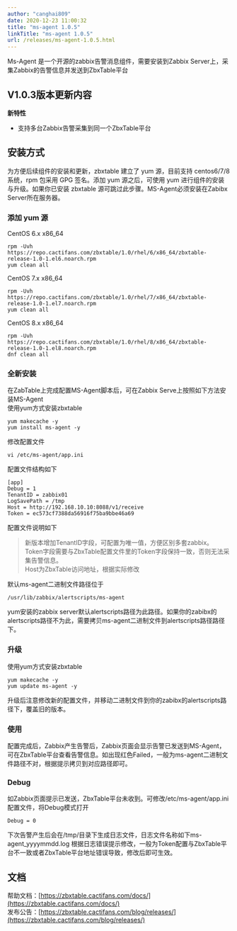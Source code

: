 ```yaml
---
author: "canghai809"
date: 2020-12-23 11:00:32
title: "ms-agent 1.0.5"
linkTitle: "ms-agent 1.0.5"
url: /releases/ms-agent-1.0.5.html
---
```

Ms-Agent 是一个开源的zabbix告警消息组件，需要安装到Zabbix Server上，采集Zabbix的告警信息并发送到ZbxTable平台

## V1.0.3版本更新内容
**新特性**

- 支持多台Zabbix告警采集到同一个ZbxTable平台

## 安装方式

为方便后续组件的安装和更新，zbxtable 建立了 yum 源，目前支持 centos6/7/8 系统，rpm 包采用 GPG 签名。添加 yum 源之后，可使用 yum 进行组件的安装与升级。如果你已安装 zbxtable 源可跳过此步骤。MS-Agent必须安装在Zabibx Server所在服务器。

### 添加 yum 源

CentOS 6.x x86_64

```
rpm -Uvh https://repo.cactifans.com/zbxtable/1.0/rhel/6/x86_64/zbxtable-release-1.0-1.el6.noarch.rpm
yum clean all
```

CentOS 7.x x86_64

```
rpm -Uvh https://repo.cactifans.com/zbxtable/1.0/rhel/7/x86_64/zbxtable-release-1.0-1.el7.noarch.rpm
yum clean all
```

CentOS 8.x x86_64

```
rpm -Uvh https://repo.cactifans.com/zbxtable/1.0/rhel/8/x86_64/zbxtable-release-1.0-1.el8.noarch.rpm
dnf clean all
```
### 全新安装
在ZabTable上完成配置MS-Agent脚本后，可在Zabbix Serve上按照如下方法安装MS-Agent  
使用yum方式安装zbxtable
```
yum makecache -y
yum install ms-agent -y
```
修改配置文件
```
vi /etc/ms-agent/app.ini
```
配置文件结构如下
```
[app]
Debug = 1
TenantID = zabbix01
LogSavePath = /tmp
Host = http://192.168.10.10:8088/v1/receive
Token = ec573cf7388da56916f75ba9bbe46a69
```
配置文件说明如下
>新版本增加TenantID字段，可配置为唯一值，方便区别多套zabbix。   
>Token字段需要与ZbxTable配置文件里的Token字段保持一致，否则无法采集告警信息。   
>Host为ZbxTable访问地址，根据实际修改   

默认ms-agent二进制文件路径位于
```
/usr/lib/zabbix/alertscripts/ms-agent
```
yum安装的zabbix server默认alertscripts路径为此路径。如果你的zabibx的alertscripts路径不为此，需要拷贝ms-agent二进制文件到alertscripts路径路径下。
### 升级
使用yum方式安装zbxtable
```
yum makecache -y
yum update ms-agent -y
```
升级后注意修改新的配置文件，并移动二进制文件到你的zabibx的alertscripts路径下，覆盖旧的版本。

### 使用
配置完成后，Zabbix产生告警后，Zabbix页面会显示告警已发送到MS-Agent，可在ZbxTable平台查看告警信息。如出现红色Failed，一般为ms-agent二进制文件路径不对，根据提示拷贝到对应路径即可。
### Debug
如Zabbix页面提示已发送，ZbxTable平台未收到。可修改/etc/ms-agent/app.ini配置文件，将Debug模式打开
```
Debug = 0
```
下次告警产生后会在/tmp/目录下生成日志文件，日志文件名称如下ms-agent_yyyymmdd.log 根据日志错误提示修改，一般为Token配置与ZbxTable平台不一致或者ZbxTable平台地址错误导致，修改后即可生效。

## 文档

帮助文档：[https://zbxtable.cactifans.com/docs/](https://zbxtable.cactifans.com/docs/)  
发布公告：[https://zbxtable.cactifans.com/blog/releases/](https://zbxtable.cactifans.com/blog/releases/)

